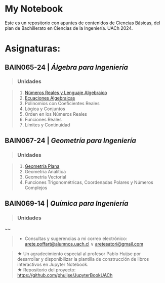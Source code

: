 # My Notebook

Este es un repositorio con apuntes de contenidos de Ciencias Básicas, del plan de Bachillerato en Ciencias de la Ingeniería. UACh 2024.

# Asignaturas:

<span style="font-size: 12pt"></span>
## BAIN065-24 | _Álgebra para Ingeniería_

> ### Unidades

> 1. [Números Reales y Lenguaje Algebraico](https://aretesatori.github.io/ciencias-basicas-ingenieria/books/BAIN065-24/1_BAIN065-24.html)
> 2. [Ecuaciones Algebraicas](https://aretesatori.github.io/ciencias-basicas-ingenieria/books/BAIN065-24/2_BAIN065-24.html)
> 3. Polinomios con Coeficientes Reales
> 4. Lógica y Conjuntos
> 5. Orden en los Números Reales
> 6. Funciones Reales
> 7. Límites y Continuidad

<span style="font-size: 12pt"></span>
## BAIN067-24 | _Geometría para Ingeniería_

> ### Unidades

> 1. [Geometría Plana](#)
> 2. Geometría Analítica
> 3. Geometría Vectorial
> 4. Funciones Trigonométricas, Coordenadas Polares y Números Complejos

<span style="font-size: 12pt"></span>
## BAIN069-14 | _Química para Ingeniería_

> ### Unidades

\~~
> * Consultas y sugerencias a mi correo electrónico:  
> [arete.poffart@alumnos.uach.cl](mailto:arete.poffart@alumnos.uach.cl) $\vee$ [aretesatori@gmail.com](mailto:aretesatori@gmail.com)
 
> $\bigstar$ Un agradecimiento especial al profesor Pablo Huijse por desarrollar y disponibilizar la plantilla de construcción de libros interactivos en Jupyter Notebook.  
> $\bigstar$ Repositorio del proyecto: https://github.com/phuijse/JupyterBookUACh  
